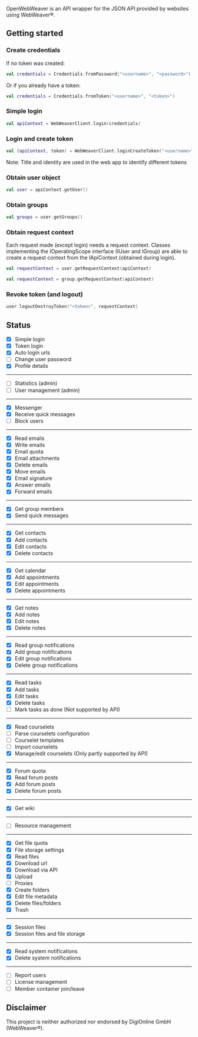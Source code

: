 OpenWebWeaver is an API wrapper for the JSON API provided by websites using WebWeaver®.

## Getting started

### Create credentials
If no token was created:
```kotlin
val credentials = Credentials.fromPassword("<username>", "<password>")
```
Or if you already have a token:
```kotlin
val credentials = Credentials.fromToken("<username>", "<token>")
```

### Simple login
```kotlin
val apiContext = WebWeaverClient.login(credentials)
```

### Login and create token
```kotlin
val (apiContext, token) = WebWeaverClient.loginCreateToken("<username>", "<password>", "<title>", "<identity>")
```
Note: Title and identity are used in the web app to identify different tokens

### Obtain user object
```kotlin
val user = apiContext.getUser()
```

### Obtain groups
```kotlin
val groups = user.getGroups()
```

### Obtain request context
Each request made (except login) needs a request context. Classes implementing the IOperatingScope interface (IUser and IGroup) are able to create a request context from the IApiContext (obtained during login).
```kotlin
val requestContext = user.getRequestContext(apiContext)
```
```kotlin
val requestContext = group.getRequestContext(apiContext)
```

### Revoke token (and logout)
```kotlin
user.logoutDestroyToken("<token>", requestContext)
```

## Status
- [x] Simple login
- [x] Token login
- [x] Auto login urls
- [ ] Change user password
- [x] Profile details
---
- [ ] Statistics (admin)
- [ ] User management (admin)
---
- [x] Messenger
- [x] Receive quick messages
- [ ] Block users
---
- [x] Read emails
- [x] Write emails
- [x] Email quota
- [x] Email attachments
- [x] Delete emails
- [x] Move emails
- [x] Email signature
- [x] Answer emails
- [x] Forward emails
---
- [x] Get group members
- [x] Send quick messages
---
- [x] Get contacts
- [x] Add contacts
- [x] Edit contacts
- [x] Delete contacts
---
- [x] Get calendar
- [x] Add appointments
- [x] Edit appointments
- [x] Delete appointments
---
- [x] Get notes
- [x] Add notes
- [x] Edit notes
- [x] Delete notes
---
- [x] Read group notifications
- [x] Add group notifications
- [x] Edit group notifications
- [x] Delete group notifications
---
- [x] Read tasks
- [x] Add tasks
- [x] Edit tasks
- [x] Delete tasks
- [ ] Mark tasks as done (Not supported by API)
---
- [x] Read courselets
- [ ] Parse courselets configuration
- [ ] Courselet templates
- [ ] Import courselets
- [x] Manage/edit courselets (Only partly supported by API)
---
- [x] Forum quota
- [x] Read forum posts
- [x] Add forum posts
- [x] Delete forum posts
---
- [x] Get wiki
---
- [ ] Resource management
---
- [x] Get file quota
- [x] File storage settings
- [x] Read files
- [x] Download url
- [x] Download via API
- [x] Upload
- [ ] Proxies
- [x] Create folders
- [x] Edit file metadata
- [x] Delete files/folders
- [x] Trash
---
- [x] Session files
- [x] Session files and file storage
---
- [x] Read system notifications
- [x] Delete system notifications
---
- [ ] Report users
- [ ] License management
- [ ] Member container join/leave

## Disclaimer
This project is neither authorized nor endorsed by DigiOnline GmbH (WebWeaver®).